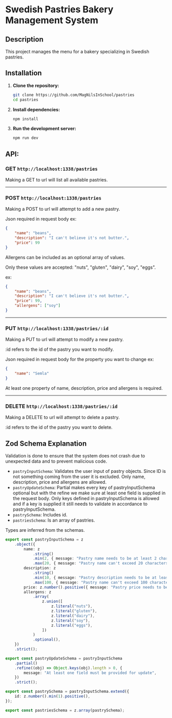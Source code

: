# Swedish Pastries Bakery Management System

## Description

This project manages the menu for a bakery specializing in Swedish pastries.

## Installation

1. **Clone the repository:**
    ```sh
    git clone https://github.com/MagNilsInSchool/pastries
    cd pastries
    ```
2. **Install dependencies:**
    ```sh
    npm install
    ```
3. **Run the development server:**
    ```sh
    npm run dev
    ```

## API:

### GET `http://localhost:1338/pastries`

Making a GET to url will list all available pastries.

---

### POST `http://localhost:1338/pastries`

Making a POST to url will attempt to add a new pastry.

Json required in request body ex:

```json
{
    "name": "beans",
    "description": "I can't believe it's not butter.",
    "price": 99
}
```

Allergens can be included as an optional array of values.

Only these values are accepted: "nuts", "gluten", "dairy", "soy", "eggs".

ex:

```json
{
    "name": "beans",
    "description": "I can't believe it's not butter.",
    "price": 99,
    "allergens": ["soy"]
}
```

---

### PUT `http://localhost:1338/pastries/:id`

Making a PUT to url will attempt to modify a new pastry.

:id refers to the id of the pastry you want to modify.

Json required in request body for the property you want to change ex:

```json
{
    "name": "Semla"
}
```

At least one property of name, description, price and allergens is required.

---

### DELETE `http://localhost:1338/pastries/:id`

Making a DELETE to url will attempt to delete a pastry.

:id refers to the id of the pastry you want to delete.

## Zod Schema Explanation

Validation is done to ensure that the system does not crash due to unexpected data and to prevent malicious code.

-   `pastryInputSchema`: Validates the user input of pastry objects. Since ID is not something coming from the user it is excluded. Only name, description, price and allergens are allowed.
-   `pastryUpdateSchema`: Partial makes every key of pastryInputSchema optional but with the refine we make sure at least one field is supplied in the request body. Only keys defined in pastryInputSchema is allowed and if a key is supplied it still needs to validate in accordance to pastryInputSchema.
-   `pastrySchema`: Includes id.
-   `pastriesSchema`: Is an array of pastries.

Types are inferred from the schemas.

```typescript
export const pastryInputSchema = z
    .object({
        name: z
            .string()
            .min(2, { message: "Pastry name needs to be at least 2 characters long." })
            .max(20, { message: "Pastry name can't exceed 20 characters." }),
        description: z
            .string()
            .min(10, { message: "Pastry description needs to be at least 10 characters long." })
            .max(100, { message: "Pastry name can't exceed 100 characters." }),
        price: z.number().positive({ message: "Pastry price needs to be a positive number." }),
        allergens: z
            .array(
                z.union([
                    z.literal("nuts"),
                    z.literal("gluten"),
                    z.literal("dairy"),
                    z.literal("soy"),
                    z.literal("eggs"),
                ])
            )
            .optional(),
    })
    .strict();

export const pastryUpdateSchema = pastryInputSchema
    .partial()
    .refine((obj) => Object.keys(obj).length > 0, {
        message: "At least one field must be provided for update",
    })
    .strict();

export const pastrySchema = pastryInputSchema.extend({
    id: z.number().min(1).positive(),
});

export const pastriesSchema = z.array(pastrySchema);
```
